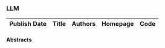 
### LLM
|Publish Date|Title|Authors|Homepage|Code|
| :---: | :---: | :---: | :---: | :---: |

#### Abstracts
